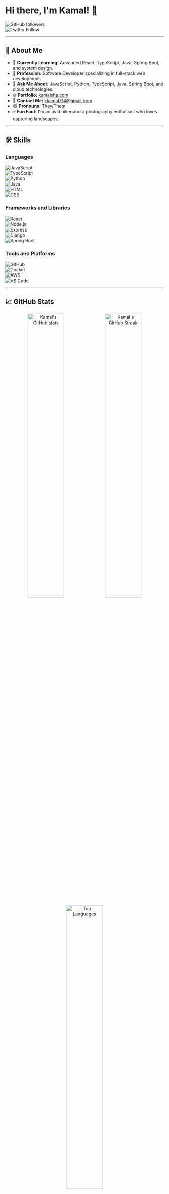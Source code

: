 # Hi there, I'm Kamal! 👋

![GitHub followers](https://img.shields.io/github/followers/kamal-commits?label=Follow&style=social)  
![Twitter Follow](https://img.shields.io/twitter/follow/kamal-commits?style=social)

---

## 🚀 About Me

- 🌱 **Currently Learning:** Advanced React, TypeScript, Java, Spring Boot, and system design.
- 💼 **Profession:** Software Developer specializing in full-stack web development.
- 💬 **Ask Me About:** JavaScript, Python, TypeScript, Java, Spring Boot, and cloud technologies.
- 🌐 **Portfolio:** [kamalsha.com](https://www.kamalsha.com)
- 📧 **Contact Me:** [kkamal714@gmail.com](mailto:kkamal714@gmail.com)
- 😄 **Pronouns:** They/Them
- ⚡ **Fun Fact:** I'm an avid hiker and a photography enthusiast who loves capturing landscapes.

---

## 🛠️ Skills

### Languages
![JavaScript](https://img.shields.io/badge/-JavaScript-F7DF1E?style=flat&logo=javascript&logoColor=black)  
![TypeScript](https://img.shields.io/badge/-TypeScript-007ACC?style=flat&logo=typescript&logoColor=white)  
![Python](https://img.shields.io/badge/-Python-3776AB?style=flat&logo=python&logoColor=white)  
![Java](https://img.shields.io/badge/-Java-007396?style=flat&logo=java&logoColor=white)  
![HTML](https://img.shields.io/badge/-HTML-E34F26?style=flat&logo=html5&logoColor=white)  
![CSS](https://img.shields.io/badge/-CSS-1572B6?style=flat&logo=css3&logoColor=white)

### Frameworks and Libraries
![React](https://img.shields.io/badge/-React-61DAFB?style=flat&logo=react&logoColor=black)  
![Node.js](https://img.shields.io/badge/-Node.js-339933?style=flat&logo=node.js&logoColor=white)  
![Express](https://img.shields.io/badge/-Express-000000?style=flat&logo=express&logoColor=white)  
![Django](https://img.shields.io/badge/-Django-092E20?style=flat&logo=django&logoColor=white)  
![Spring Boot](https://img.shields.io/badge/-Spring%20Boot-6DB33F?style=flat&logo=spring-boot&logoColor=white)

### Tools and Platforms
![GitHub](https://img.shields.io/badge/-GitHub-181717?style=flat&logo=github&logoColor=white)  
![Docker](https://img.shields.io/badge/-Docker-2496ED?style=flat&logo=docker&logoColor=white)  
![AWS](https://img.shields.io/badge/-AWS-FF9900?style=flat&logo=amazon-aws&logoColor=white)  
![VS Code](https://img.shields.io/badge/-VS%20Code-007ACC?style=flat&logo=visual-studio-code&logoColor=white)

---

## 📈 GitHub Stats

<div align="center">
  <img src="https://github-readme-stats.vercel.app/api?username=kamal-commits&show_icons=true&theme=radical" alt="Kamal's GitHub stats" width="48%" />
  <img src="https://github-readme-streak-stats.herokuapp.com/?user=kamal-commits&theme=radical" alt="Kamal's GitHub Streak" width="48%" />
</div>
<div align="center">
  <img src="https://github-readme-stats.vercel.app/api/top-langs/?username=kamal-commits&layout=compact&theme=radical" alt="Top Languages" width="48%" />
</div>

---

## 🏆 Achievements

![GitHub Trophies](https://github-profile-trophy.vercel.app/?username=kamal-commits&theme=radical&margin-w=15&margin-h=15)

## 🌐 Connect with Me

[![LinkedIn](https://img.shields.io/badge/-LinkedIn-0077B5?style=flat&logo=linkedin&logoColor=white)](https://www.linkedin.com/in/kamal-commits)  
[![Twitter](https://img.shields.io/badge/-Twitter-1DA1F2?style=flat&logo=twitter&logoColor=white)](https://twitter.com/kamal-commits)  
[![Portfolio](https://img.shields.io/badge/-Portfolio-000?style=flat&logo=firefox&logoColor=white)](https://kamal-portfolio.dev)

---

## 📅 Weekly Development Breakdown

<!--START_SECTION:waka-->
```text
TypeScript   20 hrs  ████████████████   65%
React         8 hrs  ██████░░░░░░░░░   30%
Other         2 hrs  ██░░░░░░░░░░░░░    5%
```
<!--END_SECTION:waka-->

### 🖋️ Tips

For optimal results, ensure the following:
1. Use [GitHub Actions](https://docs.github.com/en/actions) to automate dynamic sections like WakaTime and GitHub stats.
2. Customize badges with tools like [Shields.io](https://shields.io/).
3. Showcase significant projects with relevant stats and technologies.

---

**Thanks for visiting my profile! Let's connect and build awesome things together. 🚀**

